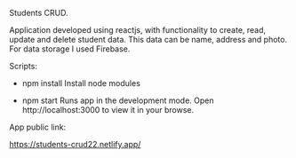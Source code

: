 Students CRUD.

Application developed using reactjs, with functionality to create, read, update and delete student data. This data can be name, address and photo.
For data storage I used Firebase.

Scripts:

- npm install
Install node modules

- npm start
Runs app in the development mode. Open http://localhost:3000 to view it in your browse.


App public link:

https://students-crud22.netlify.app/
